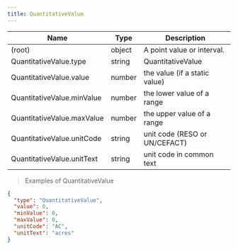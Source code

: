 ```yaml
---
title: QuantitativeValue
---
```

| Name | Type | Description |
|---|---|---|
| (root) | object | A point value or interval. |
| QuantitativeValue.type | string | QuantitativeValue |
| QuantitativeValue.value | number | the value (if a static value) |
| QuantitativeValue.minValue | number | the lower value of a range |
| QuantitativeValue.maxValue | number | the upper value of a range |
| QuantitativeValue.unitCode | string | unit code (RESO or UN/CEFACT) |
| QuantitativeValue.unitText | string | unit code in common text |

> Examples of QuantitativeValue

```json
{
  "type": "QuantitativeValue",
  "value": 0,
  "minValue": 0,
  "maxValue": 0,
  "unitCode": "AC",
  "unitText": "acres"
}
```


